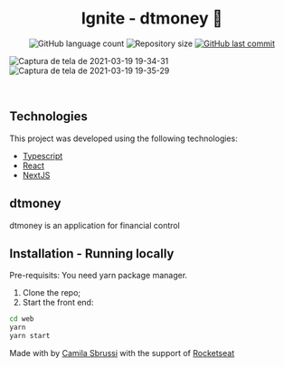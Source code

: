 <h1 align="center">
  Ignite - dtmoney 🚀
</h1>
<p align="center">
  <img alt="GitHub language count" src="https://img.shields.io/github/languages/count/camisbrussi/ignite_dtmoney">

  <img alt="Repository size" src="https://img.shields.io/github/repo-size/camisbrussi/ignite_dtmoney">

  <a href="https://github.com/camisbrussi/ignite_dtmoney/commits/master">
    <img alt="GitHub last commit" src="https://img.shields.io/github/last-commit/camisbrussi/ignite_dtmoney">
  </a>

</p>

![Captura de tela de 2021-03-19 19-34-31](https://user-images.githubusercontent.com/40186019/111849022-66e66780-88eb-11eb-95ef-e333247400c7.png)
![Captura de tela de 2021-03-19 19-35-29](https://user-images.githubusercontent.com/40186019/111849617-c729d900-88ec-11eb-9610-c2b5f23a67f8.png)



<br>

## Technologies

This project was developed using the following technologies:

- [Typescript](https://www.typescriptlang.org/)
- [React](https://reactjs.org)
- [NextJS](https://nextjs.org/)



## dtmoney

dtmoney is an application for financial control


## Installation - Running locally

Pre-requisits:
You need yarn package manager.

1. Clone the repo;
2. Start the front end:
  ```bash
  cd web
  yarn
  yarn start
  ``` 

Made with by [Camila Sbrussi](https://www.linkedin.com/in/camila-sbrussi-a7b48516a/) with the support of [Rocketseat](rocketseat.com.br)
